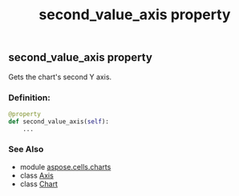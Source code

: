 ﻿---
title: second_value_axis property
second_title: Aspose.Cells for Python via .NET API References
description: 
type: docs
weight: 510
url: /aspose.cells.charts/chart/second_value_axis/
is_root: false
---

## second_value_axis property


Gets the chart's second Y axis.
### Definition:
```python
@property
def second_value_axis(self):
    ...
```

### See Also
* module [aspose.cells.charts](../../)
* class [Axis](/cells/python-net/aspose.cells.charts/axis)
* class [Chart](/cells/python-net/aspose.cells.charts/chart)
